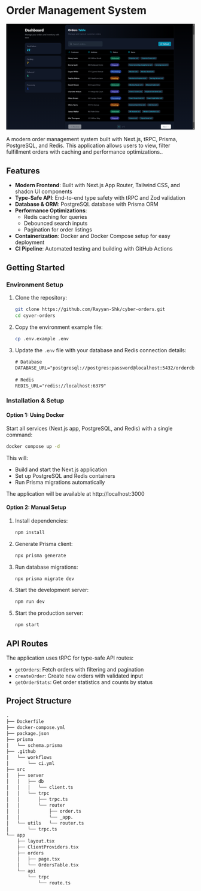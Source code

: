 # Order Management System

![Order Dashboard Screenshot](/public/cyberorder.png)

A modern order management system built with Next.js, tRPC, Prisma, PostgreSQL, and Redis. This application allows users to view, filter fulfillment orders with  caching and performance optimizations..

## Features

- **Modern Frontend**: Built with Next.js App Router, Tailwind CSS, and shadcn UI components
- **Type-Safe API**: End-to-end type safety with tRPC and Zod validation
- **Database & ORM**: PostgreSQL database with Prisma ORM
- **Performance Optimizations**:
  - Redis caching for queries
  - Debounced search inputs
  - Pagination for order listings
- **Containerization**: Docker and Docker Compose setup for easy deployment
- **CI Pipeline**: Automated testing and building with GitHub Actions

## Getting Started

### Environment Setup

1. Clone the repository:
   ```bash
   git clone https://github.com/Rayyan-Shk/cyber-orders.git
   cd cyver-orders
   ```

2. Copy the environment example file:
   ```bash
   cp .env.example .env
   ```

3. Update the `.env` file with your database and Redis connection details:
   ```
   # Database
   DATABASE_URL="postgresql://postgres:password@localhost:5432/orderdb"
   
   # Redis
   REDIS_URL="redis://localhost:6379"
   ```

### Installation & Setup

#### Option 1: Using Docker

Start all services (Next.js app, PostgreSQL, and Redis) with a single command:

```bash
docker compose up -d
```

This will:
- Build and start the Next.js application
- Set up PostgreSQL and Redis containers
- Run Prisma migrations automatically

The application will be available at http://localhost:3000

#### Option 2: Manual Setup

1. Install dependencies:
   ```bash
   npm install
   ```

2. Generate Prisma client:
   ```bash
   npx prisma generate
   ```

3. Run database migrations:
   ```bash
   npx prisma migrate dev
   ```

4. Start the development server:
   ```bash
   npm run dev
   ```

5. Start the production server:
   ```bash
   npm start
   ```

## API Routes

The application uses tRPC for type-safe API routes:

- `getOrders`: Fetch orders with filtering and pagination
- `createOrder`: Create new orders with validated input
- `getOrderStats`: Get order statistics and counts by status

## Project Structure

```
.
├── Dockerfile
├── docker-compose.yml
├── package.json
├── prisma
│   └── schema.prisma
├── .github
│   └── workflows
│       └── ci.yml
├── src
│   ├── server
│   │   ├── db
│   │   │   └── client.ts
│   │   └── trpc
│   │       ├── trpc.ts
│   │       └── router
│   │           ├── order.ts 
│   │           └── _app.
│   └── utils   └── router.ts 
│       └── trpc.ts
└── app
    ├── layout.tsx
    ├── ClientProviders.tsx
    ├── orders
    │   ├── page.tsx
    │   └── OrdersTable.tsx
    └── api
        └── trpc
            └── route.ts

```
